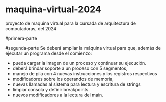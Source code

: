# maquina-virtual-2024
proyecto de maquina virtual para la cursada de arquitectura de computadoras, del 2024

#primera-parte

#segunda-parte 
Se deberá ampliar la máquina virtual para que, además de ejecutar un programa desde el comienzo:  

- pueda cargar la imagen de un proceso y continuar su ejecución. 
- deberá brindar soporte a un proceso con 5 segmentos, 
- manejo de pila con 4 nuevas instrucciones y los registros respectivos 
- modificadores sobre los operandos de memoria, 
- nuevas llamadas al sistema para lectura y escritura de strings 
- limpiar consola y definir breakpoints.
- nuevos modificadores a la lectura del main.